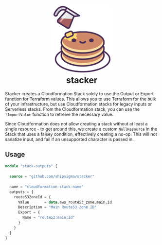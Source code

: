 <h1 align="center">
  <img src="stacker.gif" width=200 alt=""><br>
  stacker<br>
</h1>

Stacker creates a Cloudformation Stack solely to use the Output or Export function for Terraform values. This allows you to use Terraform for the bulk of your infrastructure, but use Cloudformation stacks for legacy inputs or Serverless stacks. From the Cloudformation stack, you can use the `!ImportValue` function to retreive the necessary value.

Since Cloudformation does not allow creating a stack without at least a single resource - to get around this, we create a custom `NullResource` in the Stack that uses a falsey condition, effectively creating a no-op. This will not sanatize input, and fail if an unsupported character is passed in.

## Usage

```tf
module "stack-outputs" {

  source = "github.com/shipsigma/stacker"

  name = "cloudformation-stack-name"
  outputs = {
    route53ZoneId = {
      Value       = data.aws_route53_zone.main.id
      Description = "Main Route53 Zone ID"
      Export = {
        Name = "route53:main:id"
      }
    }
  }
}
```
